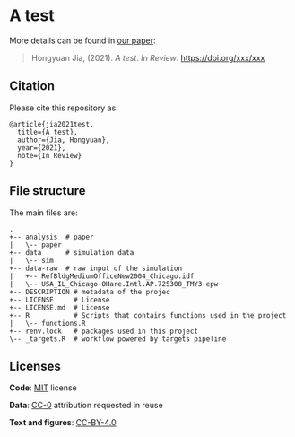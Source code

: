 # A test

More details can be found in [our paper]():

> Hongyuan Jia, (2021).
> *A test*.
> *In Review*. <https://doi.org/xxx/xxx>

## Citation

Please cite this repository as:
```
@article{jia2021test,
  title={A test},
  author={Jia, Hongyuan},
  year={2021},
  note={In Review}
}
```

## File structure

The main files are:

```
.
+-- analysis  # paper
|   \-- paper
+-- data      # simulation data
|   \-- sim
+-- data-raw  # raw input of the simulation
|   +-- RefBldgMediumOfficeNew2004_Chicago.idf
|   \-- USA_IL_Chicago-OHare.Intl.AP.725300_TMY3.epw
+-- DESCRIPTION # metadata of the projec
+-- LICENSE     # License
+-- LICENSE.md  # License
+-- R           # Scripts that contains functions used in the project
|   \-- functions.R
+-- renv.lock   # packages used in this project
\-- _targets.R  # workflow powered by targets pipeline
```

## Licenses

**Code**: [MIT](https://github.com/ideas-lab-nus/reproducing-building-simulation/blob/main/LICENSE) license

**Data**: [CC-0](http://creativecommons.org/publicdomain/zero/1.0/) attribution requested in reuse

**Text and figures**: [CC-BY-4.0](http://creativecommons.org/licenses/by/4.0/)
